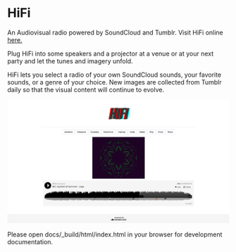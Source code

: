 HiFi
====

An Audiovisual radio powered by SoundCloud and Tumblr.
Visit HiFi online [here.](http://hifi.herokuapp.com/)

Plug HiFi into some speakers and a projector at a venue or at your next party and let the tunes and imagery unfold.

HiFi lets you select a radio of your own SoundCloud sounds, your favorite sounds, or a genre of your choice.
New images are collected from Tumblr daily so that the visual content will continue to evolve.

![Alt text](/static/img/screenshot1.png)

Please open docs/_build/html/index.html in your browser for development documentation.

